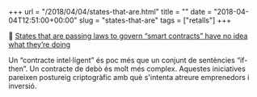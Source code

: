 +++
url = "/2018/04/04/states-that-are.html"
title = ""
date = "2018-04-04T12:51:00+00:00"
slug = "states-that-are"
tags = ["retalls"]
+++

📎 [States that are passing laws to govern “smart contracts” have no idea what they’re doing](https://www.technologyreview.com/s/610718/states-that-are-passing-laws-to-govern-smart-contracts-have-no-idea-what-theyre-doing/)

Un “contracte intel·ligent” és poc més que un conjunt de sentències “if-then”. Un contracte de debò és molt més complex. Aquestes iniciatives pareixen postureig criptogràfic amb què s'intenta atreure emprenedors i inversió.

